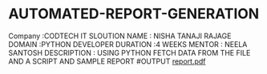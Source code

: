 # AUTOMATED-REPORT-GENERATION
Company :CODTECH IT SLOUTION
NAME : NISHA TANAJI RAJAGE
DOMAIN :PYTHON DEVELOPER
DURATION :4 WEEKS 
MENTOR : NEELA SANTOSH
DESCRIPTION : USING PYTHON FETCH DATA FROM THE FILE AND A SCRIPT AND SAMPLE REPORT
 #OUTPUT
[report.pdf](https://github.com/user-attachments/files/20502821/report.pdf)
